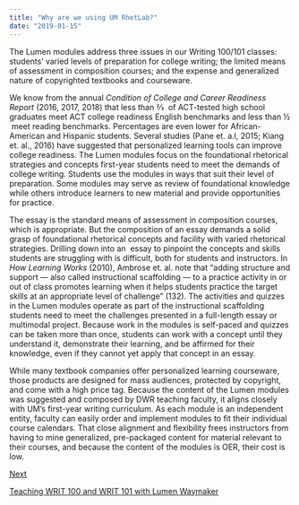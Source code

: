 ```yaml
---
title: "Why are we using UM RhetLab?"
date: "2019-01-15"
---
```


The Lumen modules address three issues in our Writing 100/101 classes: students’ varied levels of preparation for college writing; the limited means of assessment in composition courses; and the expense and generalized nature of copyrighted textbooks and courseware.    

We know from the annual _Condition of College and Career Readiness Report_ (2016, 2017, 2018) that less than ⅔  of ACT-tested high school graduates meet ACT college readiness English benchmarks and less than ½  meet reading benchmarks. Percentages are even lower for African-American and Hispanic students. Several studies (Pane et. a.l, 2015; Kiang et. al., 2016) have suggested that personalized learning tools can improve college readiness. The Lumen modules focus on the foundational rhetorical strategies and concepts first-year students need to meet the demands of college writing. Students use the modules in ways that suit their level of preparation. Some modules may serve as review of foundational knowledge while others introduce learners to new material and provide opportunities for practice.     

The essay is the standard means of assessment in composition courses, which is appropriate. But the composition of an essay demands a solid grasp of foundational rhetorical concepts and facility with varied rhetorical strategies. Drilling down into an  essay to pinpoint the concepts and skills students are struggling with is difficult, both for students and instructors. In _How Learning Works_ (2010), Ambrose et. al. note that “adding structure and support — also called instructional scaffolding — to a practice activity in or out of class promotes learning when it helps students practice the target skills at an appropriate level of challenge” (132). The activities and quizzes in the Lumen modules operate as part of the instructional scaffolding students need to meet the challenges presented in a full-length essay or multimodal project. Because work in the modules is self-paced and quizzes can be taken more than once, students can work with a concept until they understand it, demonstrate their learning, and be affirmed for their knowledge, even if they cannot yet apply that concept in an essay.  

While many textbook companies offer personalized learning courseware, those products are designed for mass audiences, protected by copyright, and come with a high price tag. Because the content of the Lumen modules was suggested and composed by DWR teaching faculty, it aligns closely with UM’s first-year writing curriculum. As each module is an independent entity, faculty can easily order and implement modules to fit their individual course calendars. That close alignment and flexibility frees instructors from having to mine generalized, pre-packaged content for material relevant to their courses, and because the content of the modules is OER, their cost is low.

[Next](/guides/waymaker/blackboard)

[Teaching WRIT 100 and WRIT 101 with Lumen Waymaker](http://library.cwr.olemiss.edu/guides/waymaker)
